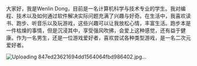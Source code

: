   大家好，我是Wenlin Dong，目前是一名计算机科学与技术专业的学生。我对编程、技术以及如何通过软件解决实际问题充满了兴趣与好奇。在生活中，我喜欢读书、跑步、听音乐以及玩游戏，这些兴趣可以让我放松心情，丰富生活。跑步本是一件枯燥的事情，但是沉浸其中，享受强风吹拂，会爱上这种感觉，还有益于健康。作为一名男生，还是一位游戏爱好者，喜欢尝试各种类型游戏，是一名二次元爱好者。

![Uploading 847ed23621694dd1564064fbd986402.jpg…]()
